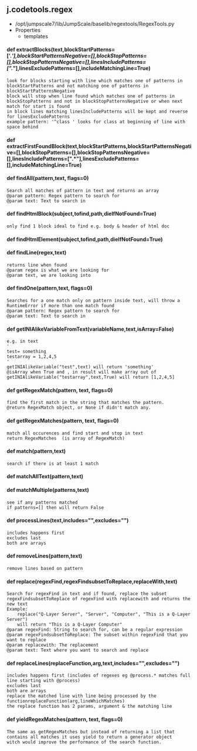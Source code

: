 ## j.codetools.regex

- /opt/jumpscale7/lib/JumpScale/baselib/regextools/RegexTools.py
- Properties
    - templates

#### def extractBlocks(text,blockStartPatterns=['.*'],blockStartPatternsNegative=[],blockStopPatterns=[],blockStopPatternsNegative=[],linesIncludePatterns=[".*"],linesExcludePatterns=[],includeMatchingLine=True) 

    look for blocks starting with line which matches one of patterns in blockStartPatterns and not matching one of patterns in blockStartPatternsNegative
    block will stop when line found which matches one of patterns in blockStopPatterns and not in blockStopPatternsNegative or when next match for start is found
    in block lines matching linesIncludePatterns will be kept and reverse for linesExcludePatterns
    example pattern: '^class ' looks for class at beginning of line with space behind

#### def extractFirstFoundBlock(text,blockStartPatterns,blockStartPatternsNegative=[],blockStopPatterns=[],blockStopPatternsNegative=[],linesIncludePatterns=[".*"],linesExcludePatterns=[],includeMatchingLine=True) 

    

#### def findAll(pattern,text, flags=0) 

    Search all matches of pattern in text and returns an array
    @param pattern: Regex pattern to search for
    @param text: Text to search in

#### def findHtmlBlock(subject,tofind,path,dieIfNotFound=True) 

    only find 1 block ideal to find e.g. body & header of html doc

#### def findHtmlElement(subject,tofind,path,dieIfNotFound=True) 

    

#### def findLine(regex,text) 

    returns line when found
    @param regex is what we are looking for
    @param text, we are looking into

#### def findOne(pattern,text, flags=0) 

    Searches for a one match only on pattern inside text, will throw a RuntimeError if more than one match found
    @param pattern: Regex pattern to search for
    @param text: Text to search in

#### def getINIAlikeVariableFromText(variableName,text,isArray=False) 

    e.g. in text
    '
    test= something
    testarray = 1,2,4,5
    '
    getINIAlikeVariable("test",text) will return 'something'
    @isArray when True and , in result will make array out of 
    getINIAlikeVariable("testarray",text,True) will return [1,2,4,5]

#### def getRegexMatch(pattern, text, flags=0) 

    find the first match in the string that matches the pattern.
    @return RegexMatch object, or None if didn't match any.

#### def getRegexMatches(pattern, text, flags=0) 

    match all occurences and find start and stop in text
    return RegexMatches  (is array of RegexMatch)

#### def match(pattern,text) 

    search if there is at least 1 match

#### def matchAllText(pattern,text) 

    

#### def matchMultiple(patterns,text) 

    see if any patterns matched
    if patterns=[] then will return False

#### def processLines(text,includes="",excludes="") 

    includes happens first
    excludes last
    both are arrays

#### def removeLines(pattern,text) 

    remove lines based on pattern

#### def replace(regexFind,regexFindsubsetToReplace,replaceWith,text) 

    Search for regexFind in text and if found, replace the subset regexFindsubsetToReplace of regexFind with replacewith and returns the new text
    Example:
        replace("Q-Layer Server", "Server", "Computer", "This is a Q-Layer Server")
        will return "This is a Q-Layer Computer"
    @param regexFind: String to search for, can be a regular expression
    @param regexFindsubsetToReplace: The subset within regexFind that you want to replace
    @param replacewith: The replacement
    @param text: Text where you want to search and replace

#### def replaceLines(replaceFunction,arg,text,includes="",excludes="") 

    includes happens first (includes of regexes eg @process.* matches full line starting with @process)
    excludes last
    both are arrays
    replace the matched line with line being processed by the functionreplaceFunction(arg,lineWhichMatches)
    the replace function has 2 params, argument & the matching line

#### def yieldRegexMatches(pattern, text, flags=0) 

    The same as getRegexMatches but instead of returning a list that contains all matches it uses yield to return a generator object
    witch would improve the performance of the search function.

